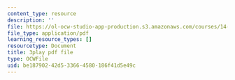 ```yaml
---
content_type: resource
description: ''
file: https://ol-ocw-studio-app-production.s3.amazonaws.com/courses/14-01sc-principles-of-microeconomics-fall-2011/be18790242d533664580186f41d5e49c_DZHguXpwuXU.pdf
file_type: application/pdf
learning_resource_types: []
resourcetype: Document
title: 3play pdf file
type: OCWFile
uid: be187902-42d5-3366-4580-186f41d5e49c
---
```

